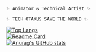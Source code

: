 ``` ✨ Animator & Technical Artist ✨ ```  
  
``` ✨ TECH OTAKUS SAVE THE WORLD ✨ ```  
  
[![Top Langs](https://github-readme-stats.vercel.app/api/top-langs/?username=animatorbullet&layout=compact&theme=radical&hide_title=true&hide_border=true)](https://github.com/anuraghazra/github-readme-stats)  
[![Readme Card](https://github-readme-stats.vercel.app/api/pin/?username=animatorbullet&repo=BsKeyTools&show_owner=true&theme=radical&hide_border=true)](https://github.com/AnimatorBullet/BsKeyTools)  
[![Anurag's GitHub stats](https://github-readme-stats.vercel.app/api?username=animatorbullet&show_icons=true&theme=radical&hide_title=true&hide_border=true&locale=cn)](https://github.com/anuraghazra/github-readme-stats)


<!--
**AnimatorBullet/AnimatorBullet** is a ✨ _special_ ✨ repository because its `README.md` (this file) appears on your GitHub profile.

Here are some ideas to get you started:

- 🔭 I’m currently working on ...
- 🌱 I’m currently learning ...
- 👯 I’m looking to collaborate on ...
- 🤔 I’m looking for help with ...
- 💬 Ask me about ...
- 📫 How to reach me: ...
- 😄 Pronouns: ...
- ⚡ Fun fact: ...
-->

